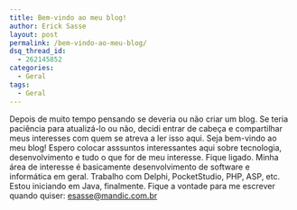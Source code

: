 ```yaml
---
title: Bem-vindo ao meu blog!
author: Erick Sasse
layout: post
permalink: /bem-vindo-ao-meu-blog/
dsq_thread_id:
  - 262145852
categories:
  - Geral
tags:
  - Geral
---
```

Depois de muito tempo pensando se deveria ou n&atilde;o criar um blog. Se teria paci&ecirc;ncia para atualiz&aacute;-lo ou n&atilde;o, decidi entrar de cabe&ccedil;a e compartilhar meus interesses com quem se atreva a ler isso aqui. Seja bem-vindo ao meu blog! Espero colocar asssuntos interessantes aqui sobre tecnologia, desenvolvimento e tudo o que for de meu interesse. Fique ligado. Minha &aacute;rea de interesse &eacute; basicamente desenvolvimento de software e inform&aacute;tica em geral. Trabalho com Delphi, PocketStudio, PHP, ASP, etc. Estou iniciando em Java, finalmente. Fique a vontade para me escrever quando quiser: esasse@mandic.com.br